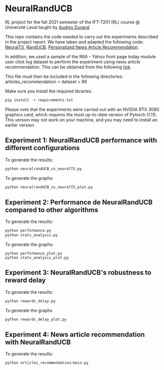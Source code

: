 # NeuralRandUCB

RL project for the fall 2021 semester of the IFT-7201 (RL) course @ Université Laval taught by [Audrey Durand](https://audur2.ift.ulaval.ca).

This repo contains the code needed to carry out the experiments described in the project report. We have taken and adapted the following code: [NeuralTS](https://github.com/ZeroWeight/NeuralTS),  [RandUCB](https://github.com/vaswanis/randucb), [Personalized News Article Recommendation](https://github.com/antonismand/Personalized-News-Recommendation).

In addition, we used a sample of the R6A - Yahoo front page today module user click log dataset to perform the experiment using news article recommendation. This can be obtained from the following [link](https://drive.google.com/file/d/1jkKjUaL3uyOZb1mRYC0JVy50Peja8msm/view?usp=sharing).

This file must then be included in the following directories: articles_recommendation > dataset > R6

Make sure you install the required libraries:

```python
pip install -r requirements.txt
```

Please note that the experiments were carried out with an NVIDIA RTX 3080 graphics card, which requires the most up-to-date version of Pytorch (1.11). This version may not work on your machine, and you may need to install an earlier version.

## Experiment 1: NeuralRandUCB performance with different configurations

To generate the results:

```python
python neuralrandUCB_vs_neuralTS.py
```

To generate the graphs:

```python
python neuralrandUCB_vs_neuralTS_plot.py
```

## Experiment 2: Performance de NeuralRandUCB compared to other algorithms

To generate the results:

```python
python performance.py
python stats_analysis.py
```

To generate the graphs:
```
python performance_plot.py
python stats_analysis_plot.py
```

## Experiment 3: NeuralRandUCB's robustness to reward delay

To generate the results:

```python
python rewards_delay.py
```

To generate the graphs

```python
python rewards_delay_plot.py
```

## Experiment 4: News article recommendation with NeuralRandUCB

To generate the results:

```python
python articles_recommendation/main.py
```
